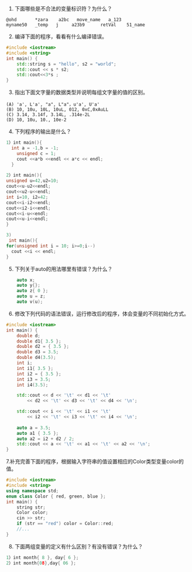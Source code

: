 1.	下面哪些是不合法的变量标识符？为什么？
```
@ohd       *zara    a2bc   move_name   a_123
myname50   _temp   j     a23b9      retVal    51_name
```
2. 编译下面的程序，看看有什么编译错误。
```cpp
#include <iostream>
#include <string>
int main() {
	std::string s = "hello", s2 = "world";
	std::cout << s * s2;
	std::cout<<3*s ;
}
```

3.	指出下面文字量的数据类型并说明每组文字量的值的区别。
```
(A) 'a', L'a', "a", L"a"，u'a', U'a'
(B) 10, 10u, 10L, 10uL, 012, 0xC,0xAuLL
(C) 3.14, 3.14f, 3.14L, .314e-2L
(D) 10, 10u, 10., 10e-2
```
4. 下列程序的输出是什么？
```cpp
1）int main(){
  int a = -1,b = -1;
    unsigned c = 1;
    cout <<a*b <<endl << a*c << endl;
  }
  
2）int main(){
unsigned u=42,u2=10;
cout<<u-u2<<endl;
cout<<u2-u<<endl;
int i=10, i2=42;
cout<<i-i2<<endl;
cout<<i2-i<<endl;
cout<<i-u<<endl;
cout<<u-i<<endl;
}

3)
 int main(){
for(unsigned int i = 10; i>=0;i--)
  cout <<i << endl;
}
```

5. 下列关于auto的用法哪里有错误？为什么？
```cpp
	auto x;
	auto y{};
	auto z{ 0 };
	auto u = z;
	auto v(u);
```

6. 修改下列代码的语法错误，运行修改后的程序，体会变量的不同初始化方式。
```cpp
#include <iostream>
int main() {
	double d;
	double d1{ 3.5 };
	double d2 = { 3.5 };
	double d3 = 3.5;
	double d4(3.5);
	int i;
	int i1{ 3.5 };
	int i2 = { 3.5 };
	int i3 = 3.5;
	int i4(3.5);

	std::cout << d << '\t' << d1 << '\t'
		<< d2 << '\t' << d3 << '\t' << d4 << '\n';

	std::cout << i << '\t' << i1 << '\t'
		<< i2 << '\t' << i3 << '\t' << i4 << '\n';
	
	auto a = 3.5;
	auto a1 { 3.5 };
	auto a2 = i2 + d2 / 2;
	std::cout << a << '\t' << a1 << '\t' << a2 << '\n';
}
```


7.补充完善下面的程序，根据输入字符串的值设置相应的Color类型变量color的值。
```cpp
#include <iostream>
#include <string>
using namespace std;
enum class Color { red, green, blue };
int main() {
	string str;
	Color color;
	cin >> str;
	if (str == "red") color = Color::red;
	//...
}
```
8. 下面两组变量的定义有什么区别？有没有错误？为什么？
```cpp
1）int month{ 8 }, day{ 6 };
2）int month{08},day{ 06 };
```

